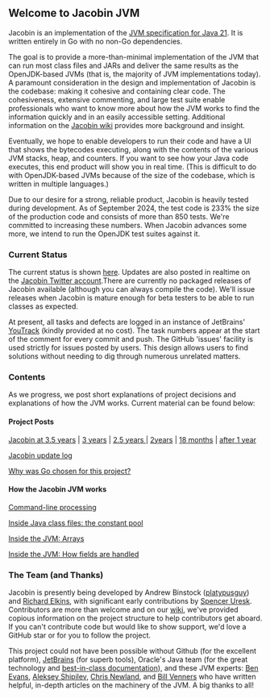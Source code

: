 ## Welcome to Jacobin JVM

Jacobin is an implementation of the [JVM specification for Java 21](https://docs.oracle.com/javase/specs/jvms/se21/html/). It is written entirely in Go with no non-Go dependencies. 

The goal is to provide a more-than-minimal implementation of the JVM that can run most class files and JARs and deliver the same results as the OpenJDK-based JVMs (that is, the majority of JVM implementations today). A paramount consideration in the design and implementation of Jacobin is the codebase: making it cohesive and containing clear code. The cohesiveness, extensive commenting, and large test suite enable professionals who want to know more about how the JVM works to find the information quickly and in an easily accessible setting. Additional information on the [Jacobin wiki](https://github.com/platypusguy/jacobin/wiki/Jacobin-Documentation-Home) provides more background and insight. 

Eventually, we hope to enable developers to run their code and have a UI that shows the bytecodes executing, along with the contents of the various JVM stacks, heap, and counters. If you want to see how your Java code executes, this end product will show you in real time. (This is difficult to do with OpenJDK-based JVMs because of the size of the codebase, which is written in multiple languages.)


Due to our desire for a strong, reliable product, Jacobin is heavily tested during development. As of September 2024, the test code is 233% the size of the production code and consists of more than 850 tests. We're committed to increasing these numbers. When Jacobin advances some more, we intend to run the OpenJDK test suites against it. 

### Current Status

The current status is shown [here](https://github.com/platypusguy/jacobin). Updates are also posted in realtime on the [Jacobin Twitter account](https://twitter.com/jacobin_jvm).There are currently no packaged releases of Jacobin available (although you can always compile the code). We'll issue releases when Jacobin is mature enough for beta testers to be able to run classes as expected.

At present, all tasks and defects are logged in an instance of JetBrains' [YouTrack](https://www.jetbrains.com/youtrack/) (kindly provided at no cost). The task numbers appear at the start of the comment for every commit and push. The GitHub 'issues' facility is used strictly for issues posted by users. This design allows users to find solutions without needing to dig through numerous unrelated matters. 

### Contents

As we progress, we post short explanations of project decisions and explanations of how the JVM works. Current material can be found below:

#### Project Posts

[Jacobin at 3.5 years](https://binstock.blogspot.com/2025/03/jacobin-jvm-after-3-of-development-on.html) | [3 years](https://binstock.blogspot.com/2024/09/at-3-year-mark-brief-look-at-history.html) | 
[2.5 years ]( http://binstock.blogspot.com/2024/02/jacobin-jvm-at-30-months.html) | [2years](http://binstock.blogspot.com/2023/08/jacobin-at-2-year-mark.html) | [18 months](http://binstock.blogspot.com/2023/02/jacobin-jvm-at-18-months.html) | [after 1 year](http://binstock.blogspot.com/2022/08/jacobin-jvm-at-1-year-mark.html)

[Jacobin update log](https://github.com/platypusguy/jacobin/wiki/Update-Log)

[Why was Go chosen for this project?](http://binstock.blogspot.com/2021/08/a-whole-new-project-jvm.html)

#### How the Jacobin JVM works
[Command-line processing](https://github.com/platypusguy/jacobin/wiki/Command-line-Processing)

[Inside Java class files: the constant pool](https://blogs.oracle.com/javamagazine/post/java-class-file-constant-pool)

[Inside the JVM: Arrays](https://blogs.oracle.com/javamagazine/post/java-array-objects)

[Inside the JVM: How fields are handled](https://github.com/platypusguy/jacobin/wiki/How-Fields-are-Handled-in-the-JVM)

### The Team (and Thanks)
Jacobin is presently being developed by Andrew Binstock ([platypusguy](https://github.com/platypusguy/)) and [Richard Elkins](https://twitter.com/texadactyl), with significant early contributions by [Spencer Uresk](https://twitter.com/suresk). Contributors are more than welcome and on our [wiki](https://github.com/platypusguy/jacobin/wiki/Jacobin-Documentation-Home), we've provided copious information on the project structure to help contributors get aboard. If you can't contribute code but would like to show support, we'd love a GitHub star or for you to follow the project. 

This project could not have been possible without Github (for the excellent platform), [JetBrains](https://www.jetbrains.com/go/) (for superb tools), Oracle's Java team (for the great technology and [best-in-class documentation](https://docs.oracle.com/javase/specs/index.html)), and these JVM experts: [Ben Evans](https://github.com/kittylyst), [Aleksey Shipilev](https://shipilev.net/), [Chris Newland](https://github.com/sponsors/chriswhocodes), and [Bill Venners](https://github.com/bvenners) who have written helpful, in-depth articles on the machinery of the JVM. A big thanks to all!
